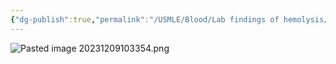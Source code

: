 ```yaml
---
{"dg-publish":true,"permalink":"/USMLE/Blood/Lab findings of hemolysis/"}
---
```


![Pasted image 20231209103354.png](/img/user/appendix/Pasted%20image%2020231209103354.png)
